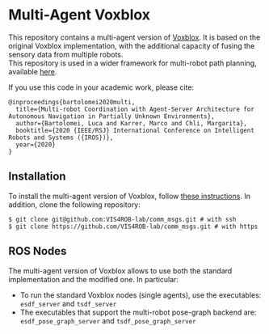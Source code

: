 # Multi-Agent Voxblox
This repository contains a multi-agent version of [Voxblox](https://github.com/ethz-asl/voxblox). It is based on the original Voxblox implementation, with the additional capacity of fusing the sensory data from multiple robots.  
This repository is used in a wider framework for multi-robot path planning, available [here](https://github.com/VIS4ROB-lab/multi_robot_coordination).  

If you use this code in your academic work, please cite:

    @inproceedings{bartolomei2020multi,
      title={Multi-robot Coordination with Agent-Server Architecture for Autonomous Navigation in Partially Unknown Environments},
      author={Bartolomei, Luca and Karrer, Marco and Chli, Margarita},
      booktitle={2020 {IEEE/RSJ} International Conference on Intelligent Robots and Systems ({IROS})},
      year={2020}
    }

## Installation
To install the multi-agent version of Voxblox, follow [these instructions](https://voxblox.readthedocs.io/en/latest/pages/Installation.html). In addition, clone the following repository:
```
$ git clone git@github.com:VIS4ROB-lab/comm_msgs.git # with ssh
$ git clone https://github.com/VIS4ROB-lab/comm_msgs.git # with https
```

## ROS Nodes
The multi-agent version of Voxblox allows to use both the standard implementation and the modified one. In particular:
* To run the standard Voxblox nodes (single agents), use the executables: `esdf_server` and `tsdf_server`  
* The executables that support the multi-robot pose-graph backend are: `esdf_pose_graph_server` and `tsdf_pose_graph_server`
